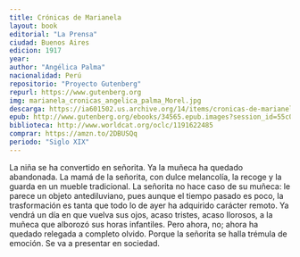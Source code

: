 ```yaml
---
title: Crónicas de Marianela
layout: book
editorial: "La Prensa"
ciudad: Buenos Aires
edicion: 1917
year: 
author: "Angélica Palma"
nacionalidad: Perú
repositorio: "Proyecto Gutenberg"
repurl: https://www.gutenberg.org
img: marianela_cronicas_angelica_palma_Morel.jpg
descarga: https://ia601502.us.archive.org/14/items/cronicas-de-marianela/Cronicas%20de%20Marianela.pdf
epub: http://www.gutenberg.org/ebooks/34565.epub.images?session_id=55c08cb20d864d3bb585db22ed86a32eedafa4d7
biblioteca: http://www.worldcat.org/oclc/1191622485
comprar: https://amzn.to/2DBUSQq
periodo: "Siglo XIX"
---
```

 

La niña se ha convertido en señorita. Ya la muñeca ha quedado abandonada. La mamá de la señorita, con dulce melancolía, la recoge y la guarda en un mueble tradicional. La señorita no hace caso de su muñeca: le parece un objeto antediluviano, pues aunque el tiempo pasado es poco, la trasformación es tanta que todo lo de ayer ha adquirido carácter remoto. Ya vendrá un día en que vuelva sus ojos, acaso tristes, acaso llorosos, a la muñeca que alborozó sus horas infantiles. Pero ahora, no; ahora ha quedado relegada a completo olvido. 
Porque la señorita se halla trémula de emoción.
Se va a presentar en sociedad.
